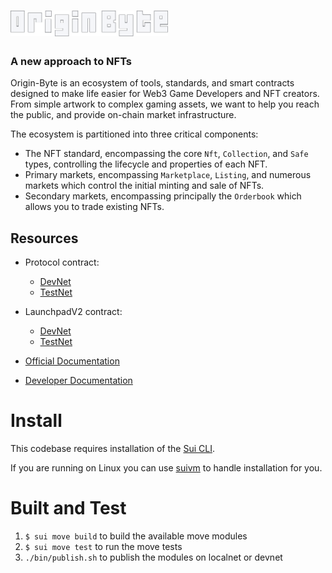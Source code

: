<a href="https://originbyte.io/">
    <h1><img src="./assets/logo.svg" alt="OriginByte" width="50%"></h1>
</a>

<h3>A new approach to NFTs</h3>

Origin-Byte is an ecosystem of tools, standards, and smart contracts designed to make life easier for Web3 Game Developers and NFT creators.
From simple artwork to complex gaming assets, we want to help you reach the public, and provide on-chain market infrastructure.

The ecosystem is partitioned into three critical components:

- The NFT standard, encompassing the core `Nft`, `Collection`, and `Safe` types,
  controlling the lifecycle and properties of each NFT.
- Primary markets, encompassing `Marketplace`, `Listing`, and numerous markets which
  control the initial minting and sale of NFTs.
- Secondary markets, encompassing principally the `Orderbook` which allows you
  to trade existing NFTs.

## Resources

- Protocol contract:
  - [DevNet](https://explorer.sui.io/object/0x1a7a43fa25f0ac51012f437a6e8029e4abd64496994b12416e5981ff7443ed0f?network=devnet)
  - [TestNet](https://explorer.sui.io/object/0x83df0d402271a54065cca3f0620b3e62f6324dc2bfd73aa5f4bd74f33c18b40b)
- LaunchpadV2 contract:
  - [DevNet](https://explorer.sui.io/object/0x1a79d9b2ae1066dfac2a0ffb0f5b905e99484a04e4b12673515d752340da42c8?network=devnet)
  - [TestNet]()

- [Official Documentation](https://docs.originbyte.io/origin-byte/)
- [Developer Documentation](https://origin-byte.github.io/)

# Install

This codebase requires installation of the [Sui CLI](https://docs.sui.io/build/install).

If you are running on Linux you can use [suivm](https://github.com/Origin-Byte/suivm) to handle installation for you.

# Built and Test

1. `$ sui move build` to build the available move modules
2. `$ sui move test` to run the move tests
3. `./bin/publish.sh` to publish the modules on localnet or devnet
